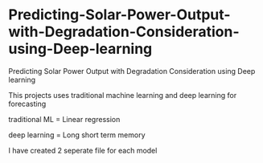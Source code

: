 # Predicting-Solar-Power-Output-with-Degradation-Consideration-using-Deep-learning
Predicting Solar Power Output with Degradation Consideration using Deep learning

This projects uses traditional machine learning and deep learning for forecasting


traditional ML = Linear regression

deep learning = Long short term memory

I have created 2 seperate file for each model
